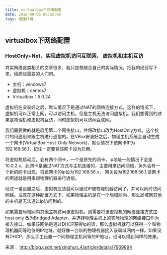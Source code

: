 ```yaml
---
title: virtualbox下网络配置
date: 2016-09-05 08:52:06
tags: 搭建环境
---
```

## virtualbox下网络配置
### HostOnly+Net，实现虚拟机访问互联网， 虚拟机和主机互访
其实网络这类相关的文章很多，我只是想结合自己的实际情况，把我的经验写下来，给那些需要的人们吧。
- 主机：windows7
- 虚拟机：centos7
- Virtualbox：5.0.24
<!-- more -->
虚拟机在安装好之后，默认情况下是通过NAT的网络连接方式，这样的情况下，虚拟机可以正常上网，可以访问主机，但是主机无法访问虚拟机。我们想得到的效果是物理机和虚拟机互访，同时虚拟机可以访问互联网。
 
我们需要做的就是启用第二个网络接口，并将改接口改为HostOnly方式。这个接口的用途用来跟主机进行通信的。在VBox安装好之后，物理主机系统会自动生成一个网卡(VirtualBox Host-Only Network)，默认情况下该网卡IP为192.168.56.1，记住一定要将该网卡设为启用。
 
将虚拟机启动后，会有两个网卡，一个是原先的网卡，ip地址一般情况下会是10.0.2.x，此网卡是通过NAT方式与主机连接的，主要用来访问网络，另外会有一个新的网卡出现，将该网卡的ip设为192.168.56.x， 网关设为192.168.56.1,该网卡的用途就是用来跟物理机器进行通信。
 
经过一番设置之后，虚拟机应该就可以通过IP被物理机器访问了，并可以同时访问网络。注意在这种配置方式下，如果物理主机是在一个局域网内，那么局域网其他的主机是无法通过ip访问到的。
 
如果需要局域网内其他主机访问该虚拟机，则需要将该虚拟机的网络连接方式由host only 改为Bridged Adapter，并选择物理主机上的实际物理的网络接口作为接入接口。如果该网络是通过DHCP获得Ip的话，那么虚拟机就可以获得一个和物理机器同等地位的IP地址，就好像一台新的物理机器接入该局域网内一样。如果没有DHCP，那么手工设置一个同物理主机同等的IP地址，也可以得到同样的效果。

来源： http://blog.csdn.net/xinghun_4/article/details/7969894